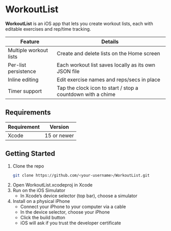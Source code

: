 # WorkoutList

**WorkoutList** is an iOS app that lets you create workout lists, each with editable exercises and rep/time tracking.

| Feature | Details |
|---------|---------|
| Multiple workout lists | Create and delete lists on the Home screen |
| Per-list persistence   | Each workout list saves locally as its own JSON file |
| Inline editing         | Edit exercise names and reps/secs in place |
| Timer support          | Tap the clock icon to start / stop a countdown with a chime |

## Requirements

| Requirement            | Version |
|------------------------|---------|
| Xcode                  | 15 or newer |

## Getting Started

1. Clone the repo
   ```bash
   git clone https://github.com/<your-username>/WorkoutList.git
   
2. Open WorkoutList.xcodeproj in Xcode
3. Run on the iOS Simulator
   - In Xcode’s device selector (top bar), choose a simulator
4. Install on a physical iPhone
   - Connect your iPhone to your computer via a cable
   - In the device selector, choose your iPhone
   - Click the build button
   - iOS will ask if you trust the developer certificate
